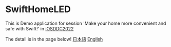 # SwiftHomeLED

This is Demo application for session 'Make your home more convenient and safe with Swift!' in [iOSDDC2022](https://iosdc.jp/2022/)

The detail is in the page below!
[日本語](https://ulog.sugiy.com/iosdc-swift-home/)
[English](https://ulog.sugiy.com/en/iosdc-swift-home/)
